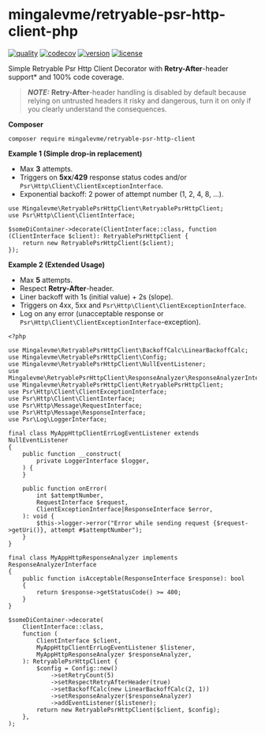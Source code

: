 # mingalevme/retryable-psr-http-client-php

[![quality](https://github.com/mingalevme/retryable-psr-http-client-php/actions/workflows/quality.yml/badge.svg)](https://github.com/mingalevme/retryable-psr-http-client-php/actions)
[![codecov](https://codecov.io/gh/mingalevme/retryable-psr-http-client-php/branch/master/graph/badge.svg?token=JelfrDfOkJ)](https://codecov.io/gh/mingalevme/retryable-psr-http-client-php)
[![version](https://img.shields.io/packagist/v/mingalevme/retryable-psr-http-client)](https://packagist.org/packages/mingalevme/retryable-psr-http-client)
[![license](https://img.shields.io/packagist/l/mingalevme/retryable-psr-http-client)](https://packagist.org/packages/mingalevme/retryable-psr-http-client)

Simple Retryable Psr Http Client Decorator with **Retry-After**-header support* and 100% code coverage.

> **_NOTE:_**  **Retry-After**-header handling is disabled by default
> because relying on untrusted headers it risky and dangerous,
> turn it on only if you clearly understand the consequences.

**Composer**

```shell
composer require mingalevme/retryable-psr-http-client
```

**Example 1 (Simple drop-in replacement)**

- Max **3** attempts.
- Triggers on **5xx**/**429** response status codes and/or `Psr\Http\Client\ClientExceptionInterface`.
- Exponential backoff: 2 power of attempt number (1, 2, 4, 8, ...).

```shell
use Mingalevme\RetryablePsrHttpClient\RetryablePsrHttpClient;
use Psr\Http\Client\ClientInterface;

$someDiContainer->decorate(ClientInterface::class, function (ClientInterface $client): RetryablePsrHttpClient {
    return new RetryablePsrHttpClient($client);
});
```

**Example 2 (Extended Usage)**

- Max **5** attempts.
- Respect **Retry-After**-header.
- Liner backoff with 1s (initial value) + 2s (slope).
- Triggers on 4xx, 5xx and `Psr\Http\Client\ClientExceptionInterface`.
- Log on any error (unacceptable response or `Psr\Http\Client\ClientExceptionInterface`-exception).

```shell
<?php

use Mingalevme\RetryablePsrHttpClient\BackoffCalc\LinearBackoffCalc;
use Mingalevme\RetryablePsrHttpClient\Config;
use Mingalevme\RetryablePsrHttpClient\NullEventListener;
use Mingalevme\RetryablePsrHttpClient\ResponseAnalyzer\ResponseAnalyzerInterface;
use Mingalevme\RetryablePsrHttpClient\RetryablePsrHttpClient;
use Psr\Http\Client\ClientExceptionInterface;
use Psr\Http\Client\ClientInterface;
use Psr\Http\Message\RequestInterface;
use Psr\Http\Message\ResponseInterface;
use Psr\Log\LoggerInterface;

final class MyAppHttpClientErrLogEventListener extends NullEventListener
{
    public function __construct(
        private LoggerInterface $logger,
    ) {
    }

    public function onError(
        int $attemptNumber,
        RequestInterface $request,
        ClientExceptionInterface|ResponseInterface $error,
    ): void {
        $this->logger->error("Error while sending request {$request->getUri()}, attempt #$attemptNumber");
    }
}

final class MyAppHttpResponseAnalyzer implements ResponseAnalyzerInterface
{
    public function isAcceptable(ResponseInterface $response): bool
    {
        return $response->getStatusCode() >= 400;
    }
}

$someDiContainer->decorate(
    ClientInterface::class,
    function (
        ClientInterface $client,
        MyAppHttpClientErrLogEventListener $listener,
        MyAppHttpResponseAnalyzer $responseAnalyzer,
    ): RetryablePsrHttpClient {
        $config = Config::new()
            ->setRetryCount(5)
            ->setRespectRetryAfterHeader(true)
            ->setBackoffCalc(new LinearBackoffCalc(2, 1))
            ->setResponseAnalyzer($responseAnalyzer)
            ->addEventListener($listener);
        return new RetryablePsrHttpClient($client, $config);
    },
);
```
